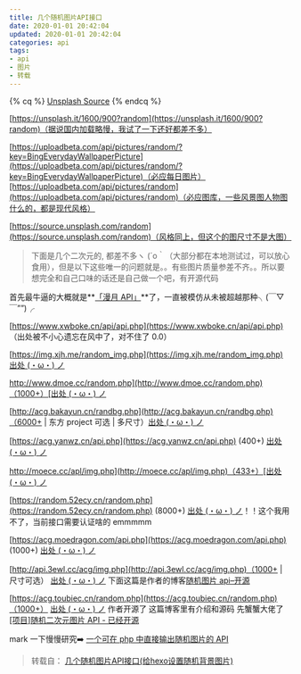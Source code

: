 ```yaml
---
title: 几个随机图片API接口
date: 2020-01-01 20:42:04
updated: 2020-01-01 20:42:04
categories: api
tags: 
- api
- 图片
- 转载
---
```

{% cq %}
[Unsplash Source](https://source.unsplash.com/)
{% endcq %}

[https://unsplash.it/1600/900?random](https://unsplash.it/1600/900?random)（据说国内加载略慢，我试了一下还好都差不多）

[https://uploadbeta.com/api/pictures/random/?key=BingEverydayWallpaperPicture](https://uploadbeta.com/api/pictures/random/?key=BingEverydayWallpaperPicture)（必应每日图片）[https://uploadbeta.com/api/pictures/random](https://uploadbeta.com/api/pictures/random)（必应图库，一些风景图人物图什么的，都是现代风格）

[https://source.unsplash.com/random](https://source.unsplash.com/random)（风格同上，但这个的图尺寸不是大图）
<!-- more -->
> 下面是几个二次元的, 都差不多ヽ (´o｀（大部分都在本地测试过，可以放心食用），但是以下这些唯一的问题就是。。有些图片质量参差不齐。。所以要想完全和自己口味的话还是自己做一个吧，有开源代码

首先最牛逼的大概就是**[「漫月 API」](http://ikmoe.com/8548.html)**了，一直被模仿从未被超越那种╮(￣▽￣””)╭

[https://www.xwboke.cn/api/api.php](https://www.xwboke.cn/api/api.php) （出处被不小心遗忘在风中了，对不住了 0.0）

[https://img.xjh.me/random_img.php](https://img.xjh.me/random_img.php) [出处 (・ω・) ノ](https://www.xjh.me/3069.html?replytocom=4888)

[http://www.dmoe.cc/random.php](http://www.dmoe.cc/random.php)（1000+）[出处 (・ω・) ノ](http://www.dmoe.cc/)

[http://acg.bakayun.cn/randbg.php](http://acg.bakayun.cn/randbg.php)（6000+ | 东方 project 可选 | 多尺寸）[出处 (・ω・) ノ](http://acg.bakayun.cn/)

[https://acg.yanwz.cn/api.php](https://acg.yanwz.cn/api.php) (400+) [出处 (・ω・) ノ](https://acg.yanwz.cn/)

[http://moece.cc/apl/img.php](http://moece.cc/apl/img.php)（433+）[出处 (・ω・) ノ](http://moece.cc/)

[https://random.52ecy.cn/random.php](https://random.52ecy.cn/random.php) (8000+) [出处 (・ω・) ノ](https://random.52ecy.cn/)！！这个我用不了，当前接口需要认证啥的 emmmmm

[https://acg.moedragon.com/api.php](https://acg.moedragon.com/api.php) (1000+) [出处 (・ω・) ノ](https://acg.moedragon.com/)

[http://api.3ewl.cc/acg/img.php](http://api.3ewl.cc/acg/img.php)（1000+ | 尺寸可选） [出处 (・ω・) ノ](http://api.3ewl.cc/acg/) 下面这篇是作者的博客[随机图片 api–开源](http://www.3ewl.cc/324.html)

[https://acg.toubiec.cn/random.php](https://acg.toubiec.cn/random.php)（1000+） [出处 (・ω・) ノ](https://acg.toubiec.cn/) 作者开源了 这篇博客里有介绍和源码 先蟹蟹大佬了[[项目]随机二次元图片 API - 已经开源](https://www.toubiec.cn/164.html)

mark 一下慢慢研究➡️ [一个可在 php 中直接输出随机图片的 API](https://www.xhboke.com/14.html)

> 转载自： [几个随机图片API接口(给hexo设置随机背景图片)](https://leflacon.github.io/6a2b981f/)
